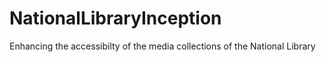 # NationalLibraryInception
Enhancing the accessibilty of the media collections of the National Library
